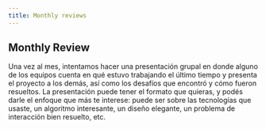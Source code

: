 ```yaml
---
title: Monthly reviews
---
```

## Monthly Review
Una vez al mes, intentamos hacer una presentación grupal en donde alguno de los equipos cuenta en qué estuvo trabajando el último tiempo y presenta el proyecto a los demás, así como los desafíos que encontró y cómo fueron resueltos. La presentación puede tener el formato que quieras, y podés darle el enfoque que más te interese: puede ser sobre las tecnologías que usaste, un algoritmo interesante, un diseño elegante, un problema de interacción bien resuelto, etc.
